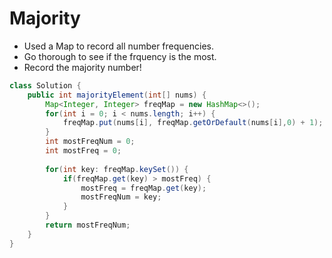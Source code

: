 # Majority

- Used a Map to record all number frequencies.
- Go thorough to see if the frquency is the most.
- Record the majority number!

```java
class Solution {
    public int majorityElement(int[] nums) {
        Map<Integer, Integer> freqMap = new HashMap<>();
        for(int i = 0; i < nums.length; i++) {
            freqMap.put(nums[i], freqMap.getOrDefault(nums[i],0) + 1);
        }
        int mostFreqNum = 0;
        int mostFreq = 0;
        
        for(int key: freqMap.keySet()) {
            if(freqMap.get(key) > mostFreq) {
                mostFreq = freqMap.get(key);
                mostFreqNum = key;
            }
        }
        return mostFreqNum;
    }
}
```

